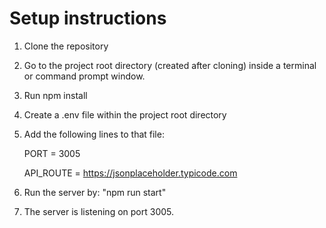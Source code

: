 # Setup instructions

1. Clone the repository
2. Go to the project root directory (created after cloning) inside a terminal or command prompt window.
3. Run npm install
4. Create a .env file within the project root directory
5. Add the following lines to that file:

    PORT = 3005
   
    API_ROUTE = https://jsonplaceholder.typicode.com
7. Run the server by: "npm run start"
8. The server is listening on port 3005.
